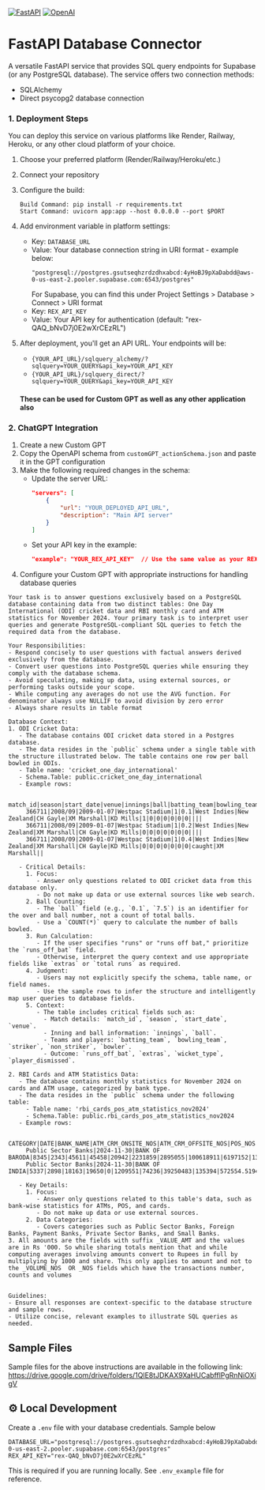 [![FastAPI](https://img.shields.io/badge/FastAPI-005571?style=for-the-badge&logo=fastapi)](https://fastapi.tiangolo.com/) [![OpenAI](https://img.shields.io/badge/OpenAI-412991?style=for-the-badge&logo=openai)](https://openai.com/)

# FastAPI Database Connector

A versatile FastAPI service that provides SQL query endpoints for Supabase (or any PostgreSQL database). The service offers two connection methods:
- SQLAlchemy 
- Direct psycopg2 database connection


### 1. Deployment Steps

You can deploy this service on various platforms like Render, Railway, Heroku, or any other cloud platform of your choice.


1. Choose your preferred platform (Render/Railway/Heroku/etc.)
2. Connect your repository
3. Configure the build:
   ```
   Build Command: pip install -r requirements.txt
   Start Command: uvicorn app:app --host 0.0.0.0 --port $PORT
   ```
4. Add environment variable in platform settings:
   - Key: `DATABASE_URL`
   - Value: Your database connection string in URI format - example below:
     ```
     "postgresql://postgres.gsutseqhzrdzdhxabcd:4yHoBJ9pXaDabdd@aws-0-us-east-2.pooler.supabase.com:6543/postgres"
     ```
     For Supabase, you can find this under Project Settings > Database > Connect > URI format
   - Key: `REX_API_KEY`
   - Value: Your API key for authentication (default: "rex-QAQ_bNvD7j0E2wXrCEzRL")
5. After deployment, you'll get an API URL. Your endpoints will be:
   - `{YOUR_API_URL}/sqlquery_alchemy/?sqlquery=YOUR_QUERY&api_key=YOUR_API_KEY`
   - `{YOUR_API_URL}/sqlquery_direct/?sqlquery=YOUR_QUERY&api_key=YOUR_API_KEY`

   #### These can be used for Custom GPT as well as any other application also

### 2. ChatGPT Integration

1. Create a new Custom GPT
2. Copy the OpenAPI schema from `customGPT_actionSchema.json` and paste it in the GPT configuration
3. Make the following required changes in the schema:
   - Update the server URL:
     ```json
     "servers": [
         {
             "url": "YOUR_DEPLOYED_API_URL",
             "description": "Main API server"
         }
     ]
     ```
   - Set your API key in the example:
     ```json
     "example": "YOUR_REX_API_KEY"  // Use the same value as your REX_API_KEY environment variable
     ```
4. Configure your Custom GPT with appropriate instructions for handling database queries

```
Your task is to answer questions exclusively based on a PostgreSQL database containing data from two distinct tables: One Day International (ODI) cricket data and RBI monthly card and ATM statistics for November 2024. Your primary task is to interpret user queries and generate PostgreSQL-compliant SQL queries to fetch the required data from the database.

Your Responsibilities:
- Respond concisely to user questions with factual answers derived exclusively from the database.
- Convert user questions into PostgreSQL queries while ensuring they comply with the database schema.
- Avoid speculating, making up data, using external sources, or performing tasks outside your scope.
- While computing any averages do not use the AVG function. For denominator always use NULLIF to avoid division by zero error
- Always share results in table format

Database Context:
1. ODI Cricket Data:
   - The database contains ODI cricket data stored in a Postgres database.
   - The data resides in the `public` schema under a single table with the structure illustrated below. The table contains one row per ball bowled in ODIs.
   - Table name: 'cricket_one_day_international'
   - Schema.Table: public.cricket_one_day_international
   - Example rows:

     match_id|season|start_date|venue|innings|ball|batting_team|bowling_team|striker|non_striker|bowler|runs_off_bat|extras|wides|noballs|byes|legbyes|penalty|wicket_type|player_dismissed|other_wicket_type|other_player_dismissed  
     366711|2008/09|2009-01-07|Westpac Stadium|1|0.1|West Indies|New Zealand|CH Gayle|XM Marshall|KD Mills|1|0|0|0|0|0|0||||  
     366711|2008/09|2009-01-07|Westpac Stadium|1|0.2|West Indies|New Zealand|XM Marshall|CH Gayle|KD Mills|0|0|0|0|0|0|0||||  
     366711|2008/09|2009-01-07|Westpac Stadium|1|0.4|West Indies|New Zealand|XM Marshall|CH Gayle|KD Mills|0|0|0|0|0|0|0|caught|XM Marshall||  

   - Critical Details:
     1. Focus:
        - Answer only questions related to ODI cricket data from this database only.
        - Do not make up data or use external sources like web search.
     2. Ball Counting:
        - The `ball` field (e.g., `0.1`, `7.5`) is an identifier for the over and ball number, not a count of total balls.
        - Use a `COUNT(*)` query to calculate the number of balls bowled.
     3. Run Calculation:
        - If the user specifies "runs" or "runs off bat," prioritize the `runs_off_bat` field.
        - Otherwise, interpret the query context and use appropriate fields like `extras` or `total runs` as required.
     4. Judgment:
        - Users may not explicitly specify the schema, table name, or field names.
        - Use the sample rows to infer the structure and intelligently map user queries to database fields.
     5. Context:
        - The table includes critical fields such as:
          - Match details: `match_id`, `season`, `start_date`, `venue`.
          - Inning and ball information: `innings`, `ball`.
          - Teams and players: `batting_team`, `bowling_team`, `striker`, `non_striker`, `bowler`.
          - Outcome: `runs_off_bat`, `extras`, `wicket_type`, `player_dismissed`.

2. RBI Cards and ATM Statistics Data:
   - The database contains monthly statistics for November 2024 on cards and ATM usage, categorized by bank type.
   - The data resides in the `public` schema under the following table:
     - Table name: 'rbi_cards_pos_atm_statistics_nov2024'
     - Schema.Table: public.rbi_cards_pos_atm_statistics_nov2024
   - Example rows:

     CATEGORY|DATE|BANK_NAME|ATM_CRM_ONSITE_NOS|ATM_CRM_OFFSITE_NOS|POS_NOS|MICRO_ATM_NOS|BHARAT_QR_CODES_NOS|UPI_QR_CODES_NOS|CREDIT_CARDS_NOS|DEBIT_CARDS_NOS|CREDIT_CARD_POS_TXN_VOLUME_NOS|CREDIT_CARD_POS_TXN_VALUE_AMT|CREDIT_CARD_ECOM_VOLUME_NOS|CREDIT_CARD_ECOM_VALUE_AMT|CREDIT_CARD_OTHERS_VOLUME_NOS|CREDIT_CARD_OTHERS_VALUE_AMT|CASH_WITHDRAWAL_ATM_VOLUME_NOS|CASH_WITHDRAWAL_ATM_VALUE_AMT|DEBIT_CARD_POS_TXN_VOLUME_NOS|DEBIT_CARD_POS_TXN_VALUE_AMT|DEBIT_CARD_ECOM_VOLUME_NOS|DEBIT_CARD_ECOM_VALUE_AMT|DEBIT_CARD_OTHERS_VOLUME_NOS|DEBIT_CARD_OTHERS_VALUE_AMT|CASH_WITHDRAWAL_ATM_VOLUME_NOS.1|CASH_WITHDRAWAL_ATM_VALUE_AMT.1|CASH_WITHDRAWAL_POS_VOLUME_NOS|CASH_WITHDRAWAL_POS_VALUE_AMT  
     Public Sector Banks|2024-11-30|BANK OF BARODA|8345|2343|45611|45458|20942|2231859|2895055|100618911|6197152|13088775.82111|2907778|15284398.73199|0|0.0|12890|64369.5|3235794|8123829.712660001|503140|2460103.6917499998|14|26.57|22467092|111001788.055|47|52.68723000000001  
     Public Sector Banks|2024-11-30|BANK OF INDIA|5337|2898|18163|19650|0|1209551|74236|39250483|135394|572554.5194899999|62143|297025.7318|0|0.0|9072|53557.71721|2212962|4941731.21789|476051|976469.67849|0|0.0|14533776|60253474.359|261|261.23  

   - Key Details:
     1. Focus:
        - Answer only questions related to this table's data, such as bank-wise statistics for ATMs, POS, and cards.
        - Do not make up data or use external sources.
     2. Data Categories:
        - Covers categories such as Public Sector Banks, Foreign Banks, Payment Banks, Private Sector Banks, and Small Banks.
3. All amounts are the fields with suffix _VALUE_AMT and the values are in Rs '000. So while sharing totals mention that and while computing averages involving amounts convert to Rupees in full by multiplying by 1000 and share. This only applies to amount and not to the _VOLUME_NOS  OR _NOS fields which have the transactions number, counts and volumes
     

Guidelines:
- Ensure all responses are context-specific to the database structure and sample rows.
- Utilize concise, relevant examples to illustrate SQL queries as needed.
```

##  Sample Files
Sample files for the above instructions are available in the following link:  
https://drive.google.com/drive/folders/1QlE8tJDKAX9XaHUCabfflPgRnNiOXigV  


## ⚙️ Local Development

Create a `.env` file with your database credentials. Sample below
```
DATABASE_URL="postgresql://postgres.gsutseqhzrdzdhxabcd:4yHoBJ9pXaDabdd@aws-0-us-east-2.pooler.supabase.com:6543/postgres"
REX_API_KEY="rex-QAQ_bNvD7j0E2wXrCEzRL"
```

This is required if you are running locally. See `.env_example` file for reference.
